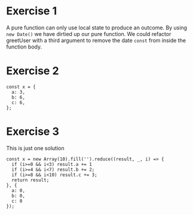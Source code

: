 # Exercise 1
A pure function can only use local state to produce an outcome. By using `new Date()` we have dirtied up our pure function.
We could refactor greetUser with a third argument to remove the date `const` from inside the function body.

# Exercise 2
```
const x = {
  a: 3,
  b: 6,
  c: 6,
};
```

# Exercise 3
This is just one solution
```
const x = new Array(10).fill('').reduce((result, _, i) => {
  if (i>=0 && i<3) result.a += 1
  if (i>=4 && i<7) result.b += 2;
  if (i>=8 && i<10) result.c += 3;
  return result;
}, {
  a: 0,
  b: 0,
  c: 0
});
```
